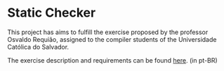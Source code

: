 # Static Checker

This project has aims to fulfill the exercise proposed by the professor Osvaldo Requião, assigned to the compiler students of the Universidade Católica do Salvador.

The exercise description and requirements can be found [here](doc/Projeto2018-1%20v1.0.pdf). (in pt-BR)
